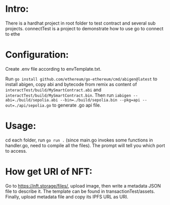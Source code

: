# Intro:
There is a hardhat project in root folder to test contract and several sub projects.
connectTest is a project to demonstrate how to use go to connect to ethe

# Configuration:
Create .env file according to envTemplate.txt.

Run `go install github.com/ethereum/go-ethereum/cmd/abigen@latest` to install abigen, copy abi and bytecode from remix as content of `interactTest/build/MySmartContract.abi` and `interactTest/build/MySmartContract.bin`. Then run `iabigen --abi=./build/sepolia.abi --bin=./build/sepolia.bin --pkg=api --out=./api/sepolia.go` to generate .go api file.

# Usage:
cd each folder, run `go run .` (since main.go invokes some functions in handler.go, need to compile all the files). The prompt will tell you which port to access.

# How get URI of NFT:
Go to https://nft.storage/files/, upload image, then write a metadata JSON file to describe it. The template can be found in transactionTest/assets. Finally, upload metadata file and copy its IPFS URL as URI.